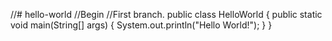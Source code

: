//# hello-world
//Begin
//First branch.
public class HelloWorld
{
   public static void main(String[] args)
   {
      System.out.println("Hello World!");
   }
}
